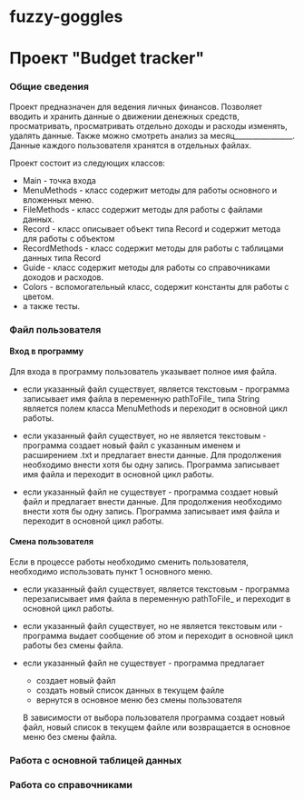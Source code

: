 # fuzzy-goggles

# Проект "Budget tracker"

### Общие сведения

Проект предназначен для ведения личных финансов. Позволяет вводить и хранить данные о движении
денежных средств, просматривать, просматривать отдельно доходы и расходы изменять, удалять данные.
Также можно смотреть анализ за месяц________________.
Данные каждого пользователя хранятся в отдельных файлах.

Проект состоит из следующих классов:

- Main - точка входа
- MenuMethods - класс содержит методы для работы основного и вложенных меню.
- FileMethods - класс содержит методы для работы с файлами данных.
- Record - класс описывает объект типа Record и содержит метода для работы с объектом
- RecordMethods - класс содержит методы для работы с таблицами данных типа Record
- Guide - класс содержит методы для работы со справочниками доходов и расходов.
- Colors - вспомогательный класс, содержит константы для работы с цветом.
- а также тесты.

### Файл пользователя

#### Вход в программу

Для входа в программу пользователь указывает полное имя файла.

- если указанный файл существует, является текстовым - программа записывает имя файла в переменную
  pathToFile_ типа String является полем класса MenuMethods и переходит в основной цикл работы.


- если указанный файл существует, но не является текстовым - программа создает новый файл с
  указанным именем и расширением .txt и предлагает внести данные. Для
  продолжения необходимо внести хотя бы одну запись. Программа записывает имя файла и переходит в
  основной цикл работы.


- если указанный файл не существует - программа создает новый файл и предлагает внести данные. Для
  продолжения необходимо внести хотя бы одну запись. Программа записывает имя файла и переходит в
  основной цикл работы.

#### Смена пользователя

Если в процессе работы необходимо сменить пользователя, необходимо использовать пункт 1 основного
меню.

- если указанный файл существует, является текстовым - программа перезаписывает имя файла в
  переменную
  pathToFile_ и переходит в основной цикл работы.


- если указанный файл существует, но не является текстовым или - программа выдает сообщение об этом
  и переходит в основной цикл работы без смены файла.


- если указанный файл не существует - программа предлагает
    - создает новый файл
    - создать новый список данных в текущем файле
    - вернутся в основное меню без смены пользователя

  В зависимости от выбора пользователя программа создает новый файл, новый список в текущем файле
  или возвращается в основное меню без смены файла.

### Работа с основной таблицей данных

### Работа со справочниками